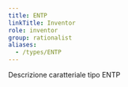```yaml
---
title: ENTP
linkTitle: Inventor
role: inventor
group: rationalist
aliases:
  - /types/ENTP
---
```

Descrizione caratteriale tipo ENTP